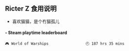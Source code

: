 ## Ricter Z 食用说明
- 喜欢猫猫，是个冇猫孤儿

<!-- steam-box start -->
#### - Steam playtime leaderboard
```text
🎮 World of Warships                 🕘 187 hrs 35 mins
```
<!-- Powered by https://github.com/YouEclipse/steam-box . -->
<!-- steam-box end -->
